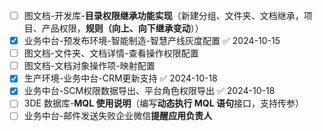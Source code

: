 - [ ] 图文档-开发库-**目录权限继承功能实现**（新建分组、文件夹、文档继承，项目、产品权限，**规则（向上、向下继承变动**））
- [x] 业务中台-预发布环境-智能制造-智慧产线灰度配置 ✅ 2024-10-15
- [ ] 图文档-文件夹、文档详情-查看操作权限配置
- [ ] 图文档-文档对象操作项-映射配置
- [x] 生产环境-业务中台-CRM更新支持 ✅ 2024-10-18
- [x] 业务中台-SCM权限数据导出、平台角色权限导出 ✅ 2024-10-18
- [ ] 3DE 数据库-**MQL 使用说明**（编写**动态执行 MQL 语句**接口，支持传参）
- [ ] 业务中台-邮件发送失败企业微信**提醒应用负责人**